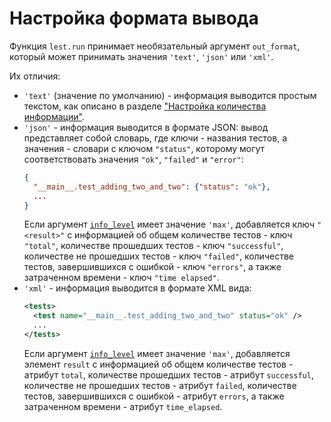 # Настройка формата вывода

Функция `lest.run` принимает необязательный аргумент `out_format`,
который может принимать значения `'text'`, `'json'` или `'xml'`.

Их отличия:

 + `'text'` (значение по умолчанию) - информация выводится простым текстом,
   как описано в разделе ["Настройка количества информации"](https://github.com/wchistow/lest/blob/master/docs/ru/info_level.md).
 + `'json'` - информация выводится в формате JSON: вывод представляет собой словарь,
   где ключи - названия тестов, а значения - словари с ключом `"status"`,
   которому могут соответствовать значения `"ok"`, `"failed"` и `"error"`:
   ```json
   {
     "__main__.test_adding_two_and_two": {"status": "ok"},
     ...
   }
   ```
   Если аргумент [`info_level`](https://github.com/wchistow/lest/blob/master/docs/ru/info_level.md) имеет значение `'max'`,
   добавляется ключ `"<result>"` с информацией об
   общем количестве тестов - ключ `"total"`, количестве прошедших тестов - ключ `"successful"`,
   количестве не прошедших тестов - ключ `"failed"`, количестве тестов,
   завершившихся с ошибкой - ключ `"errors"`, а также затраченном времени - ключ `"time elapsed"`.
 + `'xml'` - информация выводится в формате XML вида:
   ```xml
   <tests>
     <test name="__main__.test_adding_two_and_two" status="ok" />
     ...
   </tests>
   ```
   Если аргумент [`info_level`](https://github.com/wchistow/lest/blob/master/docs/ru/info_level.md) имеет значение `'max'`,
   добавляется элемент `result` с информацией об
   общем количестве тестов - атрибут `total`, количестве прошедших тестов - атрибут `successful`,
   количестве не прошедших тестов - атрибут `failed`, количестве тестов,
   завершившихся с ошибкой - атрибут `errors`, а также затраченном времени - атрибут `time_elapsed`.
